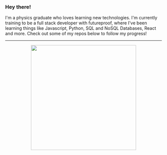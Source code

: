 ### Hey there! 

I'm a physics graduate who loves learning new technologies. I'm currently training to be a full stack developer with futureproof, where I've been learning things like Javascript, Python, SQL and NoSQL Databases, React and more. Check out some of my repos below to follow my progress!

**** 
<div align="center">
  <a href="https://github.com/anuraghazra/convoychat">
    <img align="center" width="338px" src="https://github-readme-stats.vercel.app/api/top-langs/?username=theduckfliesagain&show_icons=true&theme=gotham&layout=compact"/>
  </a>
</div>
